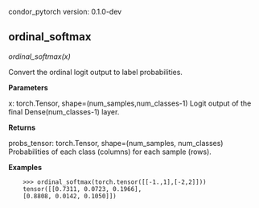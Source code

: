condor_pytorch version: 0.1.0-dev
## ordinal_softmax

*ordinal_softmax(x)*

Convert the ordinal logit output to label probabilities.

**Parameters**

x: torch.Tensor, shape=(num_samples,num_classes-1)
    Logit output of the final Dense(num_classes-1) layer.

**Returns**

probs_tensor: torch.Tensor, shape=(num_samples, num_classes)
    Probabilities of each class (columns) for each
    sample (rows).

**Examples**

```
    >>> ordinal_softmax(torch.tensor([[-1.,1],[-2,2]]))
    tensor([[0.7311, 0.0723, 0.1966],
    [0.8808, 0.0142, 0.1050]])
```

